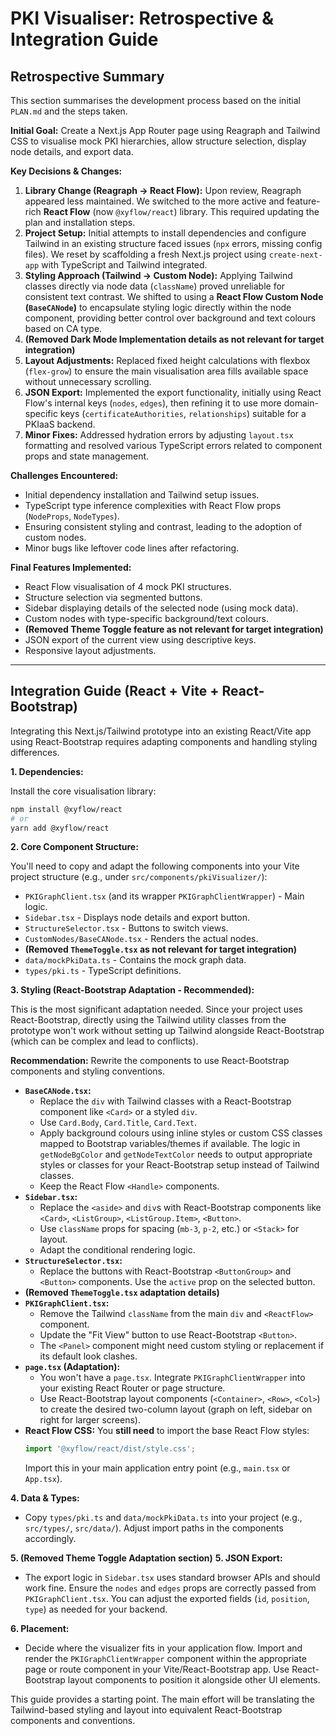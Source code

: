 # PKI Visualiser: Retrospective & Integration Guide

## Retrospective Summary

This section summarises the development process based on the initial `PLAN.md` and the steps taken.

**Initial Goal:** Create a Next.js App Router page using Reagraph and Tailwind CSS to visualise mock PKI hierarchies, allow structure selection, display node details, and export data.

**Key Decisions & Changes:**

1.  **Library Change (Reagraph -> React Flow):** Upon review, Reagraph appeared less maintained. We switched to the more active and feature-rich **React Flow** (now `@xyflow/react`) library. This required updating the plan and installation steps.
2.  **Project Setup:** Initial attempts to install dependencies and configure Tailwind in an existing structure faced issues (`npx` errors, missing config files). We reset by scaffolding a fresh Next.js project using `create-next-app` with TypeScript and Tailwind integrated.
3.  **Styling Approach (Tailwind -> Custom Node):** Applying Tailwind classes directly via node data (`className`) proved unreliable for consistent text contrast. We shifted to using a **React Flow Custom Node (`BaseCANode`)** to encapsulate styling logic directly within the node component, providing better control over background and text colours based on CA type.
4.  **(Removed Dark Mode Implementation details as not relevant for target integration)**
4.  **Layout Adjustments:** Replaced fixed height calculations with flexbox (`flex-grow`) to ensure the main visualisation area fills available space without unnecessary scrolling.
5.  **JSON Export:** Implemented the export functionality, initially using React Flow's internal keys (`nodes`, `edges`), then refining it to use more domain-specific keys (`certificateAuthorities`, `relationships`) suitable for a PKIaaS backend.
6.  **Minor Fixes:** Addressed hydration errors by adjusting `layout.tsx` formatting and resolved various TypeScript errors related to component props and state management.

**Challenges Encountered:**

*   Initial dependency installation and Tailwind setup issues.
*   TypeScript type inference complexities with React Flow props (`NodeProps`, `NodeTypes`).
*   Ensuring consistent styling and contrast, leading to the adoption of custom nodes.
*   Minor bugs like leftover code lines after refactoring.

**Final Features Implemented:**

*   React Flow visualisation of 4 mock PKI structures.
*   Structure selection via segmented buttons.
*   Sidebar displaying details of the selected node (using mock data).
*   Custom nodes with type-specific background/text colours.
*   **(Removed Theme Toggle feature as not relevant for target integration)**
*   JSON export of the current view using descriptive keys.
*   Responsive layout adjustments.

---

## Integration Guide (React + Vite + React-Bootstrap)

Integrating this Next.js/Tailwind prototype into an existing React/Vite app using React-Bootstrap requires adapting components and handling styling differences.

**1. Dependencies:**

Install the core visualisation library:

```bash
npm install @xyflow/react
# or
yarn add @xyflow/react
```

**2. Core Component Structure:**

You'll need to copy and adapt the following components into your Vite project structure (e.g., under `src/components/pkiVisualizer/`):

*   `PKIGraphClient.tsx` (and its wrapper `PKIGraphClientWrapper`) - Main logic.
*   `Sidebar.tsx` - Displays node details and export button.
*   `StructureSelector.tsx` - Buttons to switch views.
*   `CustomNodes/BaseCANode.tsx` - Renders the actual nodes.
*   **(Removed `ThemeToggle.tsx` as not relevant for target integration)**
*   `data/mockPkiData.ts` - Contains the mock graph data.
*   `types/pki.ts` - TypeScript definitions.

**3. Styling (React-Bootstrap Adaptation - Recommended):**

This is the most significant adaptation needed. Since your project uses React-Bootstrap, directly using the Tailwind utility classes from the prototype won't work without setting up Tailwind alongside React-Bootstrap (which can be complex and lead to conflicts).

**Recommendation:** Rewrite the components to use React-Bootstrap components and styling conventions.

*   **`BaseCANode.tsx`:**
    *   Replace the `div` with Tailwind classes with a React-Bootstrap component like `<Card>` or a styled `div`.
    *   Use `Card.Body`, `Card.Title`, `Card.Text`.
    *   Apply background colours using inline styles or custom CSS classes mapped to Bootstrap variables/themes if available. The logic in `getNodeBgColor` and `getNodeTextColor` needs to output appropriate styles or classes for your React-Bootstrap setup instead of Tailwind classes.
    *   Keep the React Flow `<Handle>` components.
*   **`Sidebar.tsx`:**
    *   Replace the `<aside>` and `div`s with React-Bootstrap components like `<Card>`, `<ListGroup>`, `<ListGroup.Item>`, `<Button>`.
    *   Use `className` props for spacing (`mb-3`, `p-2`, etc.) or `<Stack>` for layout.
    *   Adapt the conditional rendering logic.
*   **`StructureSelector.tsx`:**
    *   Replace the buttons with React-Bootstrap `<ButtonGroup>` and `<Button>` components. Use the `active` prop on the selected button.
*   **(Removed `ThemeToggle.tsx` adaptation details)**
*   **`PKIGraphClient.tsx`:**
    *   Remove the Tailwind `className` from the main `div` and `<ReactFlow>` component.
    *   Update the "Fit View" button to use React-Bootstrap `<Button>`.
    *   The `<Panel>` component might need custom styling or replacement if its default look clashes.
*   **`page.tsx` (Adaptation):**
    *   You won't have a `page.tsx`. Integrate `PKIGraphClientWrapper` into your existing React Router or page structure.
    *   Use React-Bootstrap layout components (`<Container>`, `<Row>`, `<Col>`) to create the desired two-column layout (graph on left, sidebar on right for larger screens).
*   **React Flow CSS:** You **still need** to import the base React Flow styles:
    ```javascript
    import '@xyflow/react/dist/style.css';
    ```
    Import this in your main application entry point (e.g., `main.tsx` or `App.tsx`).

**4. Data & Types:**

*   Copy `types/pki.ts` and `data/mockPkiData.ts` into your project (e.g., `src/types/`, `src/data/`). Adjust import paths in the components accordingly.

**5. (Removed Theme Toggle Adaptation section)**
**5. JSON Export:**

*   The export logic in `Sidebar.tsx` uses standard browser APIs and should work fine. Ensure the `nodes` and `edges` props are correctly passed from `PKIGraphClient.tsx`. You can adjust the exported fields (`id`, `position`, `type`) as needed for your backend.

**6. Placement:**

*   Decide where the visualizer fits in your application flow. Import and render the `PKIGraphClientWrapper` component within the appropriate page or route component in your Vite/React-Bootstrap app. Use React-Bootstrap layout components to position it alongside other UI elements.

This guide provides a starting point. The main effort will be translating the Tailwind-based styling and layout into equivalent React-Bootstrap components and conventions.